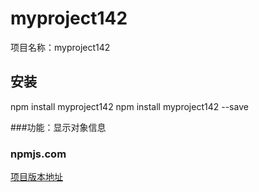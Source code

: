 # myproject142
项目名称：myproject142
## 安装
npm install myproject142
npm install myproject142 --save

###功能：显示对象信息

### npmjs.com
[项目版本地址](https://www.npmjs.com/package/myproject142)
